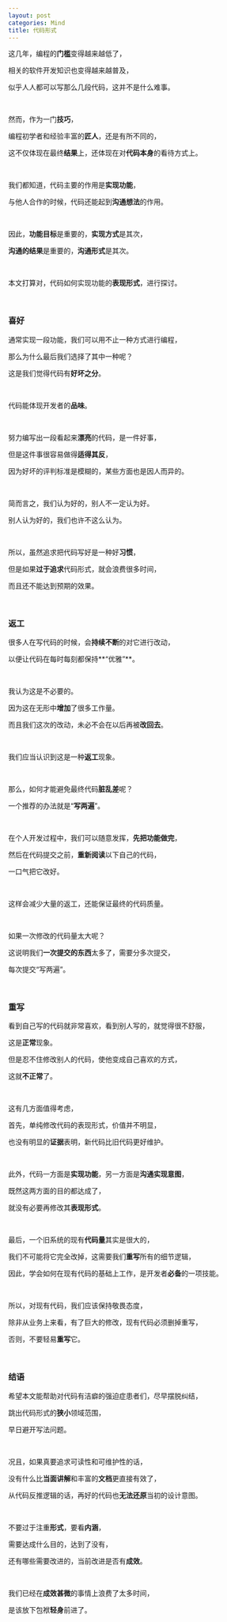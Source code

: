 ```yaml
---
layout: post
categories: Mind
title: 代码形式
---
```


这几年，编程的**门槛**变得越来越低了，

相关的软件开发知识也变得越来越普及，

似乎人人都可以写那么几段代码，这并不是什么难事。

<br/>

然而，作为一门**技巧**，

编程初学者和经验丰富的**匠人**，还是有所不同的，

这不仅体现在最终**结果**上，还体现在对**代码本身**的看待方式上。

<br/>

我们都知道，代码主要的作用是**实现功能**，

与他人合作的时候，代码还能起到**沟通想法**的作用。

<br/>

因此，**功能目标**是重要的，**实现方式**是其次，

**沟通的结果**是重要的，**沟通形式**是其次。

<br/>

本文打算对，代码如何实现功能的**表现形式**，进行探讨。

<br/>

### 喜好

通常实现一段功能，我们可以用不止一种方式进行编程，

那么为什么最后我们选择了其中一种呢？

这是我们觉得代码有**好坏之分**。

<br/>

代码能体现开发者的**品味**。

<br/>

努力编写出一段看起来**漂亮**的代码，是一件好事，

但是这件事很容易做得**适得其反**，

因为好坏的评判标准是模糊的，某些方面也是因人而异的。

<br/>

简而言之，我们认为好的，别人不一定认为好。

别人认为好的，我们也许不这么认为。

<br/>

所以，虽然追求把代码写好是一种好**习惯**，

但是如果**过于追求**代码形式，就会浪费很多时间，

而且还不能达到预期的效果。

<br/>

### 返工

很多人在写代码的时候，会**持续不断**的对它进行改动，

以便让代码在每时每刻都保持**“优雅”**。

<br/>

我认为这是不必要的。

因为这在无形中**增加**了很多工作量。

而且我们这次的改动，未必不会在以后再被**改回去**。

<br/>

我们应当认识到这是一种**返工**现象。

<br/>

那么，如何才能避免最终代码**脏乱差**呢？

一个推荐的办法就是“**写两遍**”。

<br/>

在个人开发过程中，我们可以随意发挥，**先把功能做完**，

然后在代码提交之前，**重新阅读**以下自己的代码，

一口气把它改好。

<br/>

这样会减少大量的返工，还能保证最终的代码质量。

<br/>

如果一次修改的代码量太大呢？

这说明我们**一次提交的东西**太多了，需要分多次提交，

每次提交“写两遍”。

<br/>

### 重写

看到自己写的代码就非常喜欢，看到别人写的，就觉得很不舒服，

这是**正常**现象。

但是忍不住修改别人的代码，使他变成自己喜欢的方式，

这就**不正常**了。

<br/>

这有几方面值得考虑，

首先，单纯修改代码的表现形式，价值并不明显，

也没有明显的**证据**表明，新代码比旧代码更好维护。

<br/>

此外，代码一方面是**实现功能**，另一方面是**沟通实现意图**，

既然这两方面的目的都达成了，

就没有必要再修改其**表现形式**。

<br/>

最后，一个旧系统的现有**代码量**其实是很大的，

我们不可能将它完全改掉，这需要我们**重写**所有的细节逻辑，

因此，学会如何在现有代码的基础上工作，是开发者**必备**的一项技能。

<br/>

所以，对现有代码，我们应该保持敬畏态度，

除非从业务上来看，有了巨大的修改，现有代码必须删掉重写，

否则，不要轻易**重写**它。

<br/>

### 结语

希望本文能帮助对代码有洁癖的强迫症患者们，尽早摆脱纠结，

跳出代码形式的**狭小**领域范围，

早日避开写法问题。

<br/>

况且，如果真要追求可读性和可维护性的话，

没有什么比**当面讲解**和丰富的**文档**更直接有效了，

从代码反推逻辑的话，再好的代码也**无法还原**当初的设计意图。

<br/>

不要过于注重**形式**，要看**内涵**，

需要达成什么目的，达到了没有，

还有哪些需要改进的，当前改进是否有**成效**。

<br/>

我们已经在**成效甚微**的事情上浪费了太多时间，

是该放下包袱**轻身**前进了。
